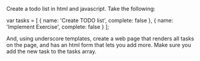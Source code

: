 Create a todo list in html and javascript. Take the following:

var tasks = [
  {
    name: 'Create TODO list',
    complete: false
  },
  {
    name: 'Implement Exercise',
    complete: false
  }
];


And, using underscore templates, create a web page that renders all tasks on the page, and has an html form that lets you add more. Make sure you add the new task to the tasks array.